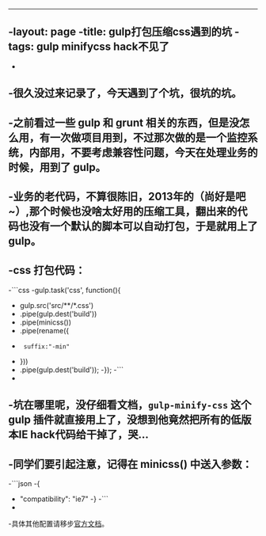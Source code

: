 ----
-layout: page
-title: gulp打包压缩css遇到的坑
-tags: gulp minifycss hack不见了
----
-
-很久没过来记录了，今天遇到了个坑，很坑的坑。
-
-之前看过一些 gulp 和 grunt 相关的东西，但是没怎么用，有一次做项目用到，不过那次做的是一个监控系统，内部用，不要考虑兼容性问题，今天在处理业务的时候，用到了 gulp。
-
-业务的老代码，不算很陈旧，2013年的（尚好是吧~）,那个时候也没啥太好用的压缩工具，翻出来的代码也没有一个默认的脚本可以自动打包，于是就用上了 gulp。
-
-css 打包代码：
-
-```css
-gulp.task('css', function(){
-  gulp.src('src/**/*.css')
-    .pipe(gulp.dest('build'))
-    .pipe(minicss())
-    .pipe(rename({
-      suffix:"-min"
-    }))
-    .pipe(gulp.dest('build'));
-});
-```
-
-坑在哪里呢，没仔细看文档，`gulp-minify-css` 这个 gulp 插件就直接用上了，没想到他竟然把所有的低版本IE hack代码给干掉了，哭...
-
-同学们要引起注意，记得在 minicss() 中送入参数：
-
-```json
-{
-  "compatibility": "ie7"
-}
-```
-
-具体其他配置请移步[官方文档](https://github.com/jakubpawlowicz/clean-css#how-to-set-compatibility-mode)。
